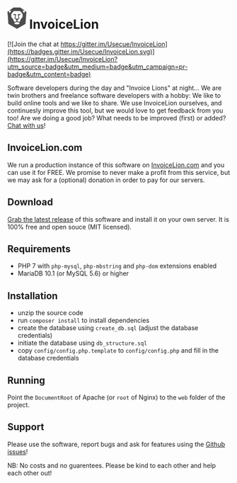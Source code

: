 # <img src="./web/img/invoicelion_icon.png" alt="logo" height="48" style="opacity:0.7;" /> InvoiceLion

[![Join the chat at https://gitter.im/Usecue/InvoiceLion](https://badges.gitter.im/Usecue/InvoiceLion.svg)](https://gitter.im/Usecue/InvoiceLion?utm_source=badge&utm_medium=badge&utm_campaign=pr-badge&utm_content=badge)

Software developers during the day and "Invoice Lions" at night... We are twin brothers and freelance software developers with a hobby: We like to build online tools and we like to share. 
We use InvoiceLion ourselves, and continuesly improve this tool, but we would love to get feedback from you too! Are we doing a good job? What needs to be improved (first) or added? [Chat with us](https://gitter.im/Usecue/InvoiceLion)!

## InvoiceLion.com

We run a production instance of this software on [InvoiceLion.com](https://www.invoicelion.com) and you can use it for FREE.
We promise to never make a profit from this service, but we may ask for a (optional) donation in order to pay for our servers.

## Download

[Grab the latest release](https://github.com/Usecue/InvoiceLion/releases) of this software and install it on your own server. It is 100% free and open souce (MIT licensed).

## Requirements

- PHP 7 with `php-mysql`, `php-mbstring` and `php-dom` extensions enabled
- MariaDB 10.1 (or MySQL 5.6) or higher

## Installation

- unzip the source code
- run `composer install` to install dependencies
- create the database using `create_db.sql` (adjust the database credentials)
- initiate the database using `db_structure.sql`
- copy `config/config.php.template` to `config/config.php` and fill in the database credentials

## Running

Point the `DocumentRoot` of Apache (or `root` of Nginx) to the `web` folder of the project.

## Support

Please use the software, report bugs and ask for features using the [Github issues](https://github.com/Usecue/InvoiceLion/issues)!

NB: No costs and no guarentees. Please be kind to each other and help each other out!
